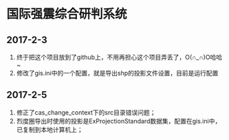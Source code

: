 国际强震综合研判系统
===================================

## 2017-2-3
1. 终于把这个项目放到了github上，不用再担心这个项目弄丢了，O(∩_∩)O哈哈~
2. 修改了gis.ini中的一个配置，就是导出shp的投影文件设置，目前是运行配置

## 2017-2-5
1. 修正了cas_change_context下的src目录错误问题；
2. 烈度圈导出时使用的投影是ExProjectionStandard数据集，配置在gis.ini中，已复制到本地计算机上；
